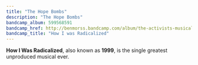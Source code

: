 ```yaml
---
title: "The Hope Bombs"
description: "The Hope Bombs"
bandcamp_album: 599568591
bandcamp_href: http://benmorss.bandcamp.com/album/the-activists-musical
bandcamp_title: "How I was Radicalized"
---
```


**How I Was Radicalized**, also known as **1999**, is the single greatest unproduced musical ever.